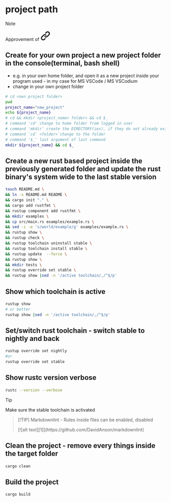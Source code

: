 # project path
<!-- keep the format -->
>[!NOTE]
>Approvement of [![alt text][1]](https://github.com/MathiasStadler/try_out_egui_plot/blob/master/project_path.md?plain=1)

<!-- keep the format -->
## Create for your own project a new project folder in the console(terminal, bash shell)
<!-- keep the format -->
- e.g. in your own home folder, and open it as a new project inside your program used - in my case for MS VSCode / MS VSCodium
- change in your own project folder
<!-- To comply with the format -->
```bash <!-- markdownlint-disable-line code-block-style -->
# cd <own project folder>
pwd
project_name="new_project"
echo ${project_name} 
# cd && mkdir <project_name> folder> && cd $_
# command 'cd' change to home folder from logged in user
# command 'mkdir' create the DIRECTORY(ies), if they do not already exist
# command `cd` <folder>`change to the folder
# command '$_' last argument of last command
mkdir ${project_name} && cd $_
```
<!-- keep the format -->
## Create a new rust based project inside the previously generated folder and update the rust binary's system wide to the last stable version
<!-- -->
```bash <!-- markdownlint-disable-line code-block-style -->
touch README.md \
&& ln -s README.md README \
&& cargo init "." \
&& cargo add rustfmt \
&& rustup component add rustfmt \
&& mkdir examples \
&& cp src/main.rs examples/example.rs \
&& sed -i -e 's/world/example/g' examples/example.rs \
&& rustup show \
&& rustup check \
&& rustup toolchain uninstall stable \
&& rustup toolchain install stable \
&& rustup update  --force \
&& rustup show \
&& mkdir tests \
&& rustup override set stable \
&& rustup show |sed -n '/active toolchain/,/^$/p'
```
<!-- keep the format -->
<!-- keep the format -->
## Show which toolchain is active
<!-- keep the format -->
```bash <!-- markdownlint-disable-line code-block-style -->
rustup show
# or better
rustup show |sed -n '/active toolchain/,/^$/p'
```
<!-- keep the format -->
## Set/switch  rust toolchain - switch stable to nightly and back
<!-- keep the format -->
```bash <!-- markdownlint-disable-line code-block-style -->
rustup override set nightly
#or
rustup override set stable
```
<!-- keep the format -->
## Show rustc version verbose
<!-- keep the format -->
```bash <!-- markdownlint-disable-line code-block-style -->
rustc --version --verbose
```
<!-- keep the format -->
>[!TIP]
> Make sure the stable toolchain is activated
<!-- keep the format -->
>[!TIP] Markdownlint - Rules inside files can be enabled, disabled
> <!-- markdownlint-disable-next-line --> [![alt text][1]](https://github.com/DavidAnson/markdownlint)
<!-- keep the format -->
## Clean the project - remove every things inside the target folder
<!-- keep the format -->
```bash <!-- markdownlint-disable-line code-block-style -->
cargo clean
```
<!-- keep the format -->
## Build the project
<!-- keep the format -->
```bash <!-- markdownlint-disable-line code-block-style -->
cargo build
```
<!-- keep the format -->
<!-- make folder and download the link sign vai curl -->
<!-- mkdir -p img && curl --create-dirs --output-dir img -O  "https://raw.githubusercontent.com/MathiasStadler/link_symbol_svg/refs/heads/main/link_symbol.svg"-->
<!-- Link sign - Don't Found a better way :-( - You know a better method? - send me a email -->
[1]: ./img/link_symbol.svg
<!-- keep the format -->